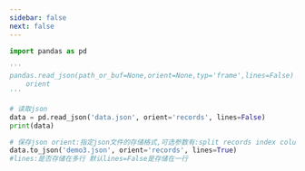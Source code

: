 ```yaml
---
sidebar: false
next: false
---
```

<BlogInfo/>






```python
import pandas as pd

'''
pandas.read_json(path_or_buf=None,orient=None,typ='frame',lines=False)
    orient
'''

# 读取json
data = pd.read_json('data.json', orient='records', lines=False)
print(data)

# 保存json orient:指定json文件的存储格式,可选参数有:split records index columns values
data.to_json('demo3.json', orient='records', lines=True)
#lines:是否存储在多行 默认lines=False是存储在一行
```






<ActionBox />
        
<style>#top-box {margin-top:0.5rem!important;}</style>